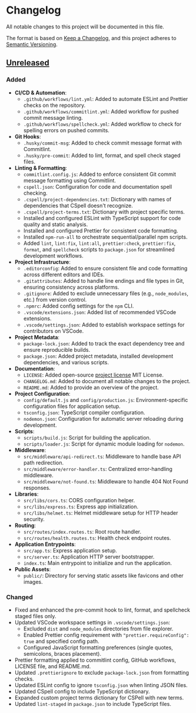 <!-- @format -->

# Changelog

All notable changes to this project will be documented in this file.

The format is based on [Keep a Changelog](https://keepachangelog.com/en/1.0.0/), and this project adheres to
[Semantic Versioning](https://semver.org/spec/v2.0.0.html).

## [Unreleased]

### Added

- **CI/CD & Automation**:
  - `.github/workflows/lint.yml`: Added to automate ESLint and Prettier checks on the repository.
  - `.github/workflows/commitlint.yml`: Added workflow for pushed commit message linting.
  - `.github/workflows/spellcheck.yml`: Added workflow to check for spelling errors on pushed commits.
- **Git Hooks**:
  - `.husky/commit-msg`: Added to check commit message format with Commitlint.
  - `.husky/pre-commit`: Added to lint, format, and spell check staged files.
- **Linting & Formatting**:
  - `commitlint.config.js`: Added to enforce consistent Git commit message formatting using Commitlint.
  - `cspell.json`: Configuration for code and documentation spell checking.
  - `.cspell/project-dependencies.txt`: Dictionary with names of dependencies that CSpell doesn't recognize.
  - `.cspell/project-terms.txt`: Dictionary with project specific terms.
  - Installed and configured ESLint with TypeScript support for code quality and static analysis.
  - Installed and configured Prettier for consistent code formatting.
  - Installed `npm-run-all` to orchestrate sequential/parallel npm scripts.
  - Added `lint`, `lint:fix`, `lint:all`, `prettier:check`, `prettier:fix`, `format`, and `spellcheck` scripts to
    `package.json` for streamlined development workflows.
- **Project Infrastructure**:
  - `.editorconfig`: Added to ensure consistent file and code formatting across different editors and IDEs.
  - `.gitattributes`: Added to handle line endings and file types in Git, ensuring consistency across platforms.
  - `.gitignore`: Added to exclude unnecessary files (e.g., `node_modules`, etc.) from version control.
  - `.npmrc`: Added config settings for the `npm` CLI.
  - `.vscode/extensions.json`: Added list of recommended VSCode extensions.
  - `.vscode/settings.json`: Added to establish workspace settings for contributors on VSCode.
- **Project Metadata**:
  - `package-lock.json`: Added to track the exact dependency tree and ensure reproducible builds.
  - `package.json`: Added project metadata, installed development dependencies, and various scripts.
- **Documentation**:
  - `LICENSE`: Added open-source [project license](./LICENSE) MIT License.
  - `CHANGELOG.md`: Added to document all notable changes to the project.
  - `README.md`: Added to provide an overview of the project.
- **Project Configuration**:
  - `config/default.js` and `config/production.js`: Environment-specific configuration files for application setup.
  - `tsconfig.json`: TypeScript compiler configuration.
  - `nodemon.json`: Configuration for automatic server reloading during development.
- **Scripts**:
  - `scripts/build.js`: Script for building the application.
  - `scripts/loader.js`: Script for dynamic module loading for `nodemon`.
- **Middleware**:
  - `src/middleware/api-redirect.ts`: Middleware to handle base API path redirection.
  - `src/middleware/error-handler.ts`: Centralized error-handling middleware.
  - `src/middleware/not-found.ts`: Middleware to handle 404 Not Found responses.
- **Libraries**:
  - `src/libs/cors.ts`: CORS configuration helper.
  - `src/libs/express.ts`: Express app initialization.
  - `src/libs/helmet.ts`: Helmet middleware setup for HTTP header security.
- **Routing**:
  - `src/routes/index.routes.ts`: Root route handler.
  - `src/routes/health.routes.ts`: Health check endpoint routes.
- **Application Entrypoints**:
  - `src/app.ts`: Express application setup.
  - `src/server.ts`: Application HTTP server bootstrapper.
  - `index.ts`: Main entrypoint to initialize and run the application.
- **Public Assets**:
  - `public/`: Directory for serving static assets like favicons and other images.

### Changed

- Fixed and enhanced the pre-commit hook to lint, format, and spellcheck staged files only.
- Updated VSCode workspace settings in `.vscode/settings.json`:
  - Excluded `dist` and `node_modules` directories from file explorer.
  - Enabled Prettier config requirement with `"prettier.requireConfig": true` and specified config path.
  - Configured JavaScript formatting preferences (single quotes, semicolons, braces placement).
- Prettier formatting applied to commitlint config, GitHub workflows, LICENSE file, and README.md.
- Updated `.prettierignore` to exclude `package-lock.json` from formatting checks.
- Updated ESLint config to ignore `tsconfig.json` when linting JSON files.
- Updated CSpell config to include TypeScript dictionary.
- Expanded custom project terms dictionary for CSPell with new terms.
- Updated `lint-staged` in `package.json` to include TypeScript files.

[Unreleased]: https://github.com/topfrag-gg/codstats-api/compare/main%40%7B1day%7D...HEAD
